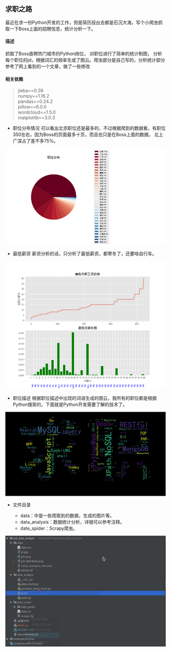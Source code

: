 ## 求职之路

最近在求一份Python开发的工作，但是简历投出去都是石沉大海，写个小爬虫抓取一下Boss上面的招聘信息，统计分析一下。

#### 描述
抓取了Boss直聘热门城市的Python岗位， 对职位进行了简单的统计制图， 分析每个职位的jd，根据词汇的频率生成了图云。爬虫部分是自己写的，分析统计部分参考了网上看到的一个文章，做了一些修改

#### 相关依赖
> jieba==0.39\
numpy==1.16.2\
pandas==0.24.2\
pillow==6.0.0\
wordcloud==1.5.0\
matplotlib==3.0.3

- 职位分布情况
可以看出北京职位还是最多的，不过根据爬到的数据看，有职位350左右，因为Boss的页面最多十页，而且也只是在Boss上面的数据。
北上广深占了差不多75%。

![job_distribute.png](https://github.com/ZhangzhiS/job_data_analysis/blob/master/data/job_distribute.png?raw=true)

- 最低薪资
薪资分析的话，只分析了最低薪资，都寒冬了，还要啥自行车。

![salary_quanguo_min.png](https://github.com/ZhangzhiS/job_data_analysis/blob/master/data/salary_quanguo_min.png?raw=true)

- 职位描述
根据职位描述中出现的词语生成的图云，我所有的职位都是根据Python搜索的，下面就是Python开发需要了解的技术了。

![job.png](https://github.com/ZhangzhiS/job_data_analysis/blob/master/data/jd.jpg?raw=true)

- 文件目录

    - data：中是一些爬取到的数据，生成的图片等。
    - data_analysis：数据统计分析，详细可以参考注释。
    - date_spider：Scrapy爬虫。

![file_tree](https://github.com/ZhangzhiS/job_data_analysis/blob/master/data/file_tree.png?raw=true)
